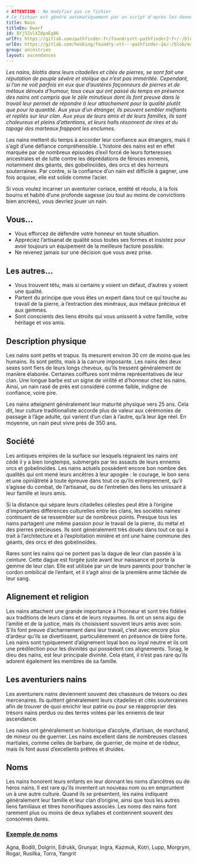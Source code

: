 ```yaml
---
# ATTENTION : Ne modifiez pas ce fichier
# Ce fichier est généré automatiquement par un script d'après les données du module Foundry VTT officiel et de sa traduction
title: Nain
titleEn: Dwarf
id: BYj5ZvlXZdpaEgA6
urlFr: https://gitlab.com/pathfinder-fr/foundryvtt-pathfinder2-fr/-/blob/master/data/ancestries/BYj5ZvlXZdpaEgA6.htm
urlEn: https://gitlab.com/hooking/foundry-vtt---pathfinder-2e/-/blob/master/packs/data/ancestries.db/dwarf.json
group: ancestries
layout: ascendances
---
```

*Les nains, blottis dans leurs citadelles et cités de pierres, se sont fait une réputation de peuple sévère et stoïque qui n’est pas imméritée. Cependant, si l’on ne voit parfois en eux que d’austères façonneurs de pierres et de métaux dénués d’humour, tous ceux qui ont passé du temps en présence des nains ont compris que le zèle minutieux dont ils font preuve dans le travail leur permet de répondre à leur attachement pour la qualité plutôt que pour la quantité. Aux yeux d’un étranger, ils peuvent sembler méfiants et repliés sur leur clan. Aux yeux de leurs amis et de leurs familles, ils sont chaleureux et pleins d’attentions, et leurs halls résonnent de rires et du tapage des marteaux frappant les enclumes.*

Les nains mettent du temps à accorder leur confiance aux étrangers, mais il s’agit d’une défiance compréhensible. L’histoire des nains est en effet marquée par de nombreux épisodes d’exil forcé de leurs forteresses ancestrales et de lutte contre les déprédations de féroces ennemis, notamment des géants, des gobelinoïdes, des orcs et des horreurs souterraines. Par contre, si la confiance d’un nain est difficile à gagner, une fois acquise, elle est solide comme l’acier.

Si vous voulez incarner un aventurier coriace, entêté et résolu, à la fois bourru et habité d’une profonde sagesse (ou tout au moins de convictions bien ancrées), vous devriez jouer un nain.

## Vous...

- Vous efforcez de défendre votre honneur en toute situation.
- Appréciez l’artisanat de qualité sous toutes ses formes et insistez pour avoir toujours un équipement de la meilleure facture possible.
- Ne revenez jamais sur une décision que vous avez prise.

## Les autres...

- Vous trouvent têtu, mais si certains y voient un défaut, d’autres y voient une qualité.
- Partent du principe que vous êtes un expert dans tout ce qui touche au travail de la pierre, à l’extraction des minéraux, aux métaux précieux et aux gemmes.
- Sont conscients des liens étroits qui vous unissent à votre famille, votre héritage et vos amis.

## Description physique

Les nains sont petits et trapus. Ils mesurent environ 30 cm de moins que les humains. Ils sont petits, mais à la carrure imposante. Les nains des deux sexes sont fiers de leurs longs cheveux, qu’ils tressent généralement de manière élaborée. Certaines coiffures sont même représentatives de leur clan. Une longue barbe est un signe de virilité et d’honneur chez les nains. Ainsi, un nain rasé de près est considéré comme faible, indigne de confiance, voire pire.

Les nains atteignent généralement leur maturité physique vers 25 ans. Cela dit, leur culture traditionaliste accorde plus de valeur aux cérémonies de passage à l’âge adulte, qui varient d’un clan à l’autre, qu’à leur âge réel. En moyenne, un nain peut vivre près de 350 ans.

## Société

Les antiques empires de la surface sur lesquels régnaient les nains ont cédé il y a bien longtemps, submergés par les assauts de leurs ennemis orcs et gobelinoïdes. Les nains actuels possèdent encore bon nombre des qualités qui ont mené leurs ancêtres à leur apogée : le courage, le bon sens et une opiniâtreté à toute épreuve dans tout ce qu’ils entreprennent, qu’il s’agisse du combat, de l’artisanat, ou de l’entretien des liens les unissant à leur famille et leurs amis.

Si la distance qui sépare leurs citadelles célestes peut être à l’origine d’importantes différences culturelles entre les clans, les sociétés naines continuent de se ressembler sur de nombreux points. Presque tous les nains partagent une même passion pour le travail de la pierre, du métal et des pierres précieuses. Ils sont généralement très doués dans tout ce qui a trait à l’architecture et à l’exploitation minière et ont une haine commune des géants, des orcs et des gobelinoïdes.

Rares sont les nains qui ne portent pas la dague de leur clan passée à la ceinture. Cette dague est forgée juste avant leur naissance et porte la gemme de leur clan. Elle est utilisée par un de leurs parents pour trancher le cordon ombilical de l’enfant, et il s’agit ainsi de la première arme tâchée de leur sang.

## Alignement et religion

Les nains attachent une grande importance à l’honneur et sont très fidèles aux traditions de leurs clans et de leurs royaumes. Ils ont un sens aigu de l’amitié et de la justice, mais ils choisissent souvent leurs amis avec soin. S’ils font preuve d’acharnement dans leur travail, c’est avec encore plus d’ardeur qu’ils se divertissent, particulièrement en présence de bière forte. Les nains sont typiquement d’alignement loyal bon ou loyal neutre et ils ont une prédilection pour les divinités qui possèdent ces alignements. Torag, le dieu des nains, est leur principale divinité. Cela étant, il n’est pas rare qu’ils adorent également les membres de sa famille.

## Les aventuriers nains

Les aventuriers nains deviennent souvent des chasseurs de trésors ou des mercenaires. Ils quittent généralement leurs citadelles et cités souterraines afin de trouver de quoi enrichir leur patrie ou pour se réapproprier des trésors nains perdus ou des terres volées par les ennemis de leur ascendance.

Les nains ont généralement un historique d’acolyte, d’artisan, de marchand, de mineur ou de guerrier. Les nains excellent dans de nombreuses classes martiales, comme celles de barbare, de guerrier, de moine et de rôdeur, mais ils font aussi d’excellents prêtres et druides.

## Noms

Les nains honorent leurs enfants en leur donnant les noms d’ancêtres ou de héros nains. Il est rare qu’ils inventent un nouveau nom ou en empruntent un à une autre culture. Quand ils se présentent, les nains indiquent généralement leur famille et leur clan d’origine, ainsi que tous les autres liens familiaux et titres honorifiques associés. Les noms des nains font rarement plus ou moins de deux syllabes et contiennent souvent des consonnes dures.

### <span style="text-decoration: underline;">Exemple de noms

Agna, Bodill, Dolgrin, Edrukk, Grunyar, Ingra, Kazmuk, Kotri, Lupp, Morgrym, Rogar, Rusilka, Torra, Yangrit
